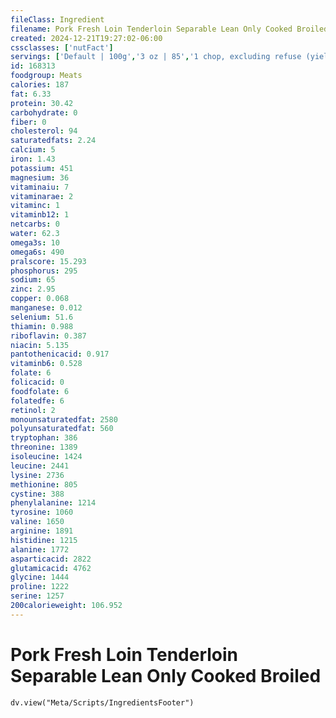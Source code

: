 ```yaml
---
fileClass: Ingredient
filename: Pork Fresh Loin Tenderloin Separable Lean Only Cooked Broiled
created: 2024-12-21T19:27:02-06:00
cssclasses: ['nutFact']
servings: ['Default | 100g','3 oz | 85','1 chop, excluding refuse (yield from 1 raw chop, with refuse, weighing 113 g) | 73']
id: 168313
foodgroup: Meats
calories: 187
fat: 6.33
protein: 30.42
carbohydrate: 0
fiber: 0
cholesterol: 94
saturatedfats: 2.24
calcium: 5
iron: 1.43
potassium: 451
magnesium: 36
vitaminaiu: 7
vitaminarae: 2
vitaminc: 1
vitaminb12: 1
netcarbs: 0
water: 62.3
omega3s: 10
omega6s: 490
pralscore: 15.293
phosphorus: 295
sodium: 65
zinc: 2.95
copper: 0.068
manganese: 0.012
selenium: 51.6
thiamin: 0.988
riboflavin: 0.387
niacin: 5.135
pantothenicacid: 0.917
vitaminb6: 0.528
folate: 6
folicacid: 0
foodfolate: 6
folatedfe: 6
retinol: 2
monounsaturatedfat: 2580
polyunsaturatedfat: 560
tryptophan: 386
threonine: 1389
isoleucine: 1424
leucine: 2441
lysine: 2736
methionine: 805
cystine: 388
phenylalanine: 1214
tyrosine: 1060
valine: 1650
arginine: 1891
histidine: 1215
alanine: 1772
asparticacid: 2822
glutamicacid: 4762
glycine: 1444
proline: 1222
serine: 1257
200calorieweight: 106.952
---
```


# Pork Fresh Loin Tenderloin Separable Lean Only Cooked Broiled

```dataviewjs
dv.view("Meta/Scripts/IngredientsFooter")
```